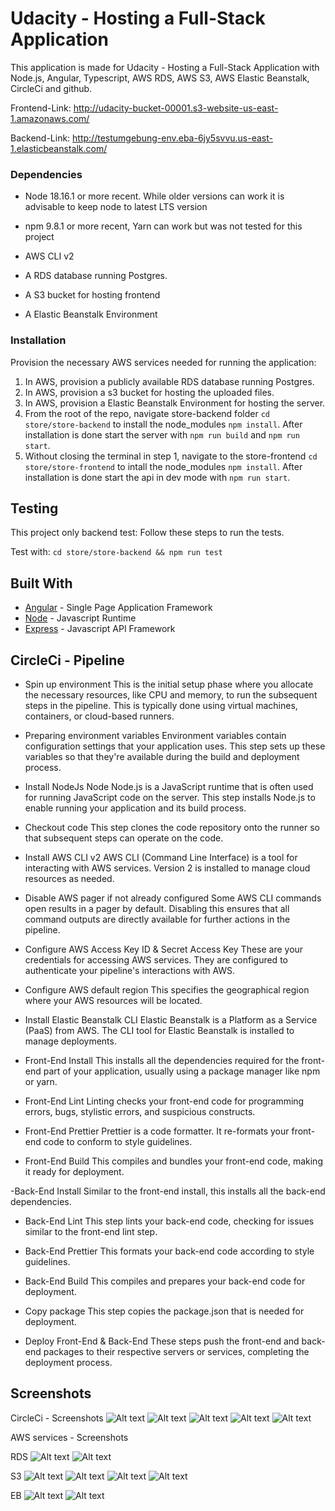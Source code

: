 # Udacity - Hosting a Full-Stack Application
This application is made for Udacity - Hosting a Full-Stack Application with Node.js, Angular, Typescript, AWS RDS, AWS S3, AWS Elastic Beanstalk, CircleCi and github.

Frontend-Link: http://udacity-bucket-00001.s3-website-us-east-1.amazonaws.com/

Backend-Link: http://testumgebung-env.eba-6jy5svvu.us-east-1.elasticbeanstalk.com/


### Dependencies

- Node 18.16.1 or more recent. While older versions can work it is advisable to keep node to latest LTS version

- npm 9.8.1 or more recent, Yarn can work but was not tested for this project

- AWS CLI v2

- A RDS database running Postgres.

- A S3 bucket for hosting frontend

- A Elastic Beanstalk Environment


### Installation

Provision the necessary AWS services needed for running the application:

1. In AWS, provision a publicly available RDS database running Postgres.
2. In AWS, provision a s3 bucket for hosting the uploaded files.
3. In AWS, provision a Elastic Beanstalk Environment for hosting the server.
4. From the root of the repo, navigate store-backend folder `cd store/store-backend` to install the node_modules `npm install`. After installation is done start the server with `npm run build` and `npm run start`.
5. Without closing the terminal in step 1, navigate to the store-frontend `cd store/store-frontend` to intall the node_modules `npm install`. After installation is done start the api in dev mode with `npm run start`.


## Testing

This project only backend test: Follow these steps to run the tests.

Test with: `cd store/store-backend && npm run test`

## Built With

- [Angular](https://angular.io/) - Single Page Application Framework
- [Node](https://nodejs.org) - Javascript Runtime
- [Express](https://expressjs.com/) - Javascript API Framework


## CircleCi - Pipeline
- Spin up environment
This is the initial setup phase where you allocate the necessary resources, like CPU and memory, to run the subsequent steps in the pipeline. This is typically done using virtual machines, containers, or cloud-based runners.

- Preparing environment variables
Environment variables contain configuration settings that your application uses. This step sets up these variables so that they're available during the build and deployment process.

- Install NodeJs Node
Node.js is a JavaScript runtime that is often used for running JavaScript code on the server. This step installs Node.js to enable running your application and its build process.

- Checkout code
This step clones the code repository onto the runner so that subsequent steps can operate on the code.

- Install AWS CLI v2
AWS CLI (Command Line Interface) is a tool for interacting with AWS services. Version 2 is installed to manage cloud resources as needed.

- Disable AWS pager if not already configured
Some AWS CLI commands open results in a pager by default. Disabling this ensures that all command outputs are directly available for further actions in the pipeline.

- Configure AWS Access Key ID & Secret Access Key
These are your credentials for accessing AWS services. They are configured to authenticate your pipeline's interactions with AWS.

- Configure AWS default region
This specifies the geographical region where your AWS resources will be located.

- Install Elastic Beanstalk CLI
Elastic Beanstalk is a Platform as a Service (PaaS) from AWS. The CLI tool for Elastic Beanstalk is installed to 
manage deployments.

- Front-End Install
This installs all the dependencies required for the front-end part of your application, usually using a package manager like npm or yarn.

- Front-End Lint
Linting checks your front-end code for programming errors, bugs, stylistic errors, and suspicious constructs.

- Front-End Prettier
Prettier is a code formatter. It re-formats your front-end code to conform to style guidelines.

- Front-End Build
This compiles and bundles your front-end code, making it ready for deployment.

-Back-End Install
Similar to the front-end install, this installs all the back-end dependencies.

- Back-End Lint
This step lints your back-end code, checking for issues similar to the front-end lint step.

- Back-End Prettier
This formats your back-end code according to style guidelines.

- Back-End Build
This compiles and prepares your back-end code for deployment.

- Copy package
This step copies the package.json that is needed for deployment.

- Deploy Front-End & Back-End
These steps push the front-end and back-end packages to their respective servers or services, completing the deployment process.



## Screenshots

CircleCi - Screenshots
![Alt text](images/circleci1.png)
![Alt text](images/circleci2.png)
![Alt text](images/circleci3.png)
![Alt text](images/circleci4.png)
![Alt text](images/circleci5.png)

AWS services - Screenshots

RDS
![Alt text](images/rds1.png)
![Alt text](images/rds2.png)

S3
![Alt text](images/s31.png)
![Alt text](images/s32.png)
![Alt text](images/s33.png)
![Alt text](images/s34.png)

EB
![Alt text](images/eb1.png)
![Alt text](images/eb2.png)